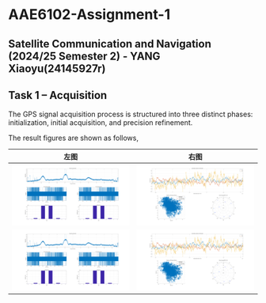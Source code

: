 # AAE6102-Assignment-1
## Satellite Communication and Navigation (2024/25 Semester 2) - YANG Xiaoyu(24145927r)

## Task 1 – Acquisition
The GPS signal acquisition process is structured into three distinct phases: initialization, initial acquisition, and precision refinement.


The result figures are shown as follows,

| 左图 | 右图 |
|------|------|
| <img src="sky/图片1.png" alt="左图" width="500"> | <img src="urban/图片2.png" alt="右图" width="500"> |
| <img src="sky/图片1.png" alt="左图" width="500"> | <img src="urban/图片2.png" alt="右图" width="500"> |

